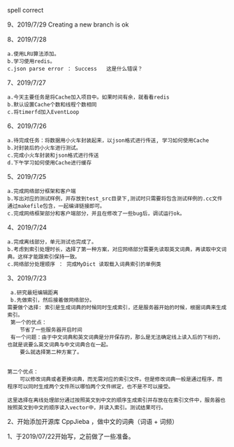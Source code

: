 
spell correct

9、2019/7/29
    Creating a new branch is ok

8、2019/7/28
    
    a.使用LRU算法添加。
    b.学习使用redis。
    c.json parse error ： Success   这是什么错误？


7、2019/7/27

    a.今天主要任务是将Cache加入项目中。如果时间有余，就看看redis
    b.默认设置Cache个数和线程个数相同
    c.将timerfd加入EventLoop

6、2019/7/26

    a.待完成任务：将数据用小火车封装起来，以json格式进行传送, 学习如何使用Cache
    b.对封装后的小火车进行测试。
    c.完成小火车封装和json格式进行传送
    d.下午学习如何使用Cache进行缓存

5、2019/7/25

    a.完成网络部分框架和客户端
    b.写出对应的测试样例，并存放到test_src目录下,测试时只需要将包含测试样例的.cc文件
    通过makefile包含，一起编译链接即可。
    c.完成网络框架部分和客户端部分，并且在修改了一些bug后，调试运行ok。

4、2019/7/24

    a.完成离线部分，单元测试也完成了。
    b.考虑到索引处理时长，选择了第一种方案，对应网络部分需要先读取英文词典，再读取中文词典。这样才能跟索引保持一致。
    c.网络部分处理顺序 ： 完成MyDict 读取载入词典索引的单例类

    
3、2019/7/23

     a.研究最短编辑距离
     b.先做索引，然后接着做网络部分。
    需要做个选择: 索引是生成词典的时候同时生成索引，还是服务器开始的时候，根据词典来生成索引。
     第一个的优点：
        节省了一些服务器开启时间
     有一个问题：由于中文词典和英文词典是分开保存的，那么是无法确定线上读入后的下标的，也就是说要么英文词典与中文词典合在一起。
        要么就选择第二种方案了。
        

    第二个优点：
        可以修改词典或者更换词典，而无需对应的索引文件。但是修改词典一般是通过程序，而程序可以同时生成两个文件所以哪怕两个文件绑定，也不是不可以接受。
    
    这里选择在离线处理部分通过按照英文到中文的顺序生成索引并存放在在索引文件中，服务器也按照英文到中文的顺序读入vector中，并读入索引。测试结果可行。



2、开始添加开源库 CppJieba ，做中文的词典（词语 + 词频）

1、于2019/07/22开始写，之前做了一些准备。




